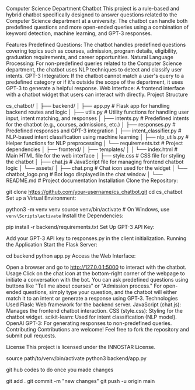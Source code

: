 Computer Science Department Chatbot
This project is a rule-based and hybrid chatbot specifically designed to answer questions related to the Computer Science department at a university. The chatbot can handle both predefined questions and more open-ended queries using a combination of keyword detection, machine learning, and GPT-3 responses.

Features
Predefined Questions: The chatbot handles predefined questions covering topics such as courses, admission, program details, eligibility, graduation requirements, and career opportunities.
Natural Language Processing: For non-predefined queries related to the Computer Science department, the chatbot uses NLP techniques to detect and classify user intents.
GPT-3 Integration: If the chatbot cannot match a user's query to a predefined category or if it's outside the scope of the department, it uses GPT-3 to generate a helpful response.
Web Interface: A frontend interface with a chatbot widget that users can interact with directly.
Project Structure

cs_chatbot/
│
├── backend/
│   ├── app.py                # Flask app for handling backend routes and logic
│   ├── utils.py              # Utility functions for handling user input, intent matching, and responses
│   ├── intents.py            # Predefined intents for the chatbot (e.g., courses, admissions, etc.)
│   ├── responses.py          # Predefined responses and GPT-3 integration
│   ├── intent_classifier.py  # NLP-based intent classification using machine learning
│   ├── nlp_utils.py          # Helper functions for NLP preprocessing
│   └── requirements.txt      # Project dependencies
│
├── frontend/
│   ├── templates/
│   │   └── index.html        # Main HTML file for the web interface
│   ├── style.css             # CSS file for styling the chatbot
│   ├── chat.js               # JavaScript file for managing frontend chatbot logic
│   └── assets/
│       ├── chat.png          # Chat icon used for the widget
│       └── chatbot_logo.png  # Bot logo displayed in the chat window
│
└── README.md                 # Project documentation
Installation
Clone the Repository:


git clone https://github.com/your-username/cs_chatbot.git
cd cs_chatbot
Set up a Virtual Environment:


python3 -m venv venv
source venv/bin/activate   # On Windows, use `venv\Scripts\activate`
Install the Dependencies:


pip install -r backend/requirements.txt
Set Up GPT-3 API Key:

Add your GPT-3 API key to responses.py in the client initialization.
Running the Application
Start the Flask Server:


cd backend
python app.py
Access the Web Interface:

Open a browser and go to http://127.0.0.1:5000 to interact with the chatbot.
Usage
Click on the chat icon at the bottom-right corner of the webpage to initiate a conversation with the bot.
You can ask predefined questions using buttons like "Tell me about courses" or "Admission process."
For open-ended questions, simply type your question, and the chatbot will either match it to an intent or generate a response using GPT-3.
Technologies Used
Flask: Web framework for the backend server.
JavaScript (chat.js): Manages the frontend chatbot interaction.
CSS (style.css): Styling for the chatbot widget.
scikit-learn: Used for intent classification (NLP model).
OpenAI GPT-3: For generating responses to non-predefined queries.
Contributing
Contributions are welcome! Feel free to fork the repository and submit pull requests.

License
This project is licensed under the INNOSTAR License.



source path/to/venv/bin/activate
python3 backend/app.py


git hub codes to do once you made changes

git add .
git commit -m "new changes"
git push -u origin main  